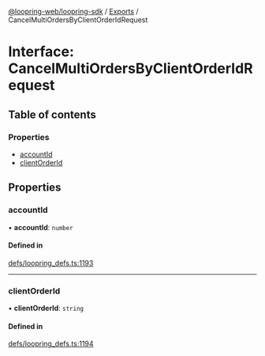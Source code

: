 [@loopring-web/loopring-sdk](../README.md) / [Exports](../modules.md) / CancelMultiOrdersByClientOrderIdRequest

# Interface: CancelMultiOrdersByClientOrderIdRequest

## Table of contents

### Properties

- [accountId](CancelMultiOrdersByClientOrderIdRequest.md#accountid)
- [clientOrderId](CancelMultiOrdersByClientOrderIdRequest.md#clientorderid)

## Properties

### accountId

• **accountId**: `number`

#### Defined in

[defs/loopring_defs.ts:1193](https://github.com/Loopring/loopring_sdk/blob/cd42b57/src/defs/loopring_defs.ts#L1193)

___

### clientOrderId

• **clientOrderId**: `string`

#### Defined in

[defs/loopring_defs.ts:1194](https://github.com/Loopring/loopring_sdk/blob/cd42b57/src/defs/loopring_defs.ts#L1194)

